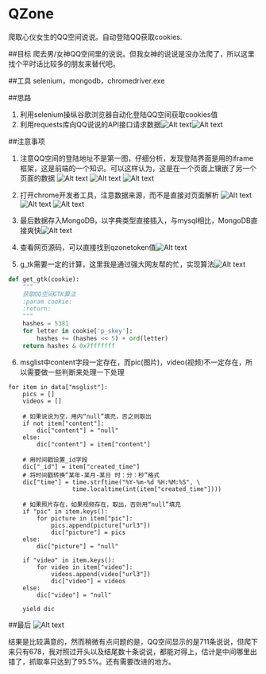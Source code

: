 # QZone
爬取心仪女生的QQ空间说说。自动登陆QQ获取cookies.

##目标
爬去男/女神QQ空间里的说说。但我女神的说说是没办法爬了，所以这里找个平时话比较多的朋友来替代吧。

##工具
selenium，mongodb，chromedriver.exe

##思路
1. 利用selenium操纵谷歌浏览器自动化登陆QQ空间获取cookies值
2. 利用requests库向QQ说说的API接口请求数据![Alt text](./1529841274357.png)![Alt text](./1529841343301.png)

##注意事项
1. 注意QQ空间的登陆地址不是第一图，仔细分析，发现登陆界面是用的iframe框架，这是前端的一个知识。可以这样认为，这是在一个页面上镶嵌了另一个页面的数据
![Alt text](./1529838251071.png)
![Alt text](./1529838458518.png)
![Alt text](./1529838518707.png)

2. 打开chrome开发者工具，注意数据来源，而不是直接对页面解析
![Alt text](./1529838848885.png)
![Alt text](./1529838901578.png)
![Alt text](./1529839033699.png)

3. 最后数据存入MongoDB，以字典类型直接插入，与mysql相比，MongoDB直接爽快![Alt text](./1529839251350.png)

4. 查看网页源码，可以直接找到qzonetoken值![Alt text](./1529839411539.png)

5. g_tk需要一定的计算，这里我是通过强大网友帮的忙，实现算法![Alt text](./1529839554066.png)
```python
def get_gtk(cookie):
    """
    获取QQ空间GTK算法
    :param cookie:
    :return:
    """
    hashes = 5381
    for letter in cookie['p_skey']:
        hashes += (hashes << 5) + ord(letter)
    return hashes & 0x7fffffff
```

6. msglist中content字段一定存在，而pic(图片)，video(视频)不一定存在，所以需要做一些判断来处理一下处理
```
for item in data["msglist"]:
	pics = []
	videos = []

	# 如果说说为空，用内“null”填充，否之则取出
	if not item["content"]:
		dic["content"] = "null"
	else:
		dic["content"] = item["content"]

	# 用时间戳设置_id字段
	dic["_id"] = item["created_time"]
	# 将时间戳转换“某年-某月-某日 时：分：秒”格式
	dic["time"] = time.strftime("%Y-%m-%d %H:%M:%S", \
                  time.localtime(int(item["created_time"])))

	# 如果照片存在，如果视频存在，取出，否则用“null”填充
	if "pic" in item.keys():
		for picture in item["pic"]:
			pics.append(picture["url3"])
			dic["picture"] = pics
	else:
		dic["picture"] = "null"

	if "video" in item.keys():
		for video in item["video"]:
			videos.append(video["url3"])
			dic["video"] = videos
	else:
		dic["video"] = "null"

	yield dic
```

##最后
![Alt text](./1529840895269.png)

结果是比较满意的，然而稍微有点问题的是，QQ空间显示的是711条说说，但爬下来只有678，我对照过开头以及结尾数十条说说，都能对得上，估计是中间哪里出错了，抓取率只达到了95.5%。还有需要改进的地方。
